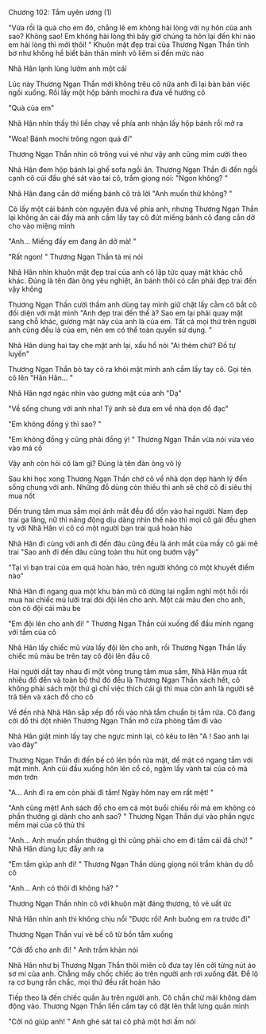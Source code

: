 




Chương 102: Tắm uyên ương (1)


"Vừa rồi là quà cho em đó, chẳng lẽ em không hài lòng với nụ hôn của anh sao? Không sao! Em không hài lòng thì bây giờ chúng ta hôn lại đến khi nào em hài lòng thì mới thôi! " Khuôn mặt đẹp trai của Thương Ngạn Thần tỉnh bơ như không hề biết bản thân mình vô liêm sỉ đến mức nào

Nhã Hân lạnh lùng lườm anh một cái

Lúc này Thương Ngạn Thần mới không trêu cô nữa anh đi lại bàn bàn việc ngồi xuống. Rồi lấy một hộp bánh mochi ra đưa về hướng cô

"Quà của em"

Nhã Hân nhìn thấy thì liền chạy về phía anh nhận lấy hộp bánh rồi mở ra

"Woa! Bánh mochi trông ngon quá đi"

Thương Ngạn Thần nhìn cô trông vui vẻ như vậy anh cũng mỉm cười theo

Nhã Hân đem hộp bánh lại ghế sofa ngồi ăn. Thương Ngạn Thần đi đến ngồi cạnh cô cúi đầu ghé sát vào tai cô, trầm giọng nói: "Ngon không? "

Nhã Hân đang cắn dở miếng bánh cô trả lời "Anh muốn thử không? "

Cô lấy một cái bánh còn nguyên đưa về phía anh, nhưng Thương Ngạn Thần lại không ăn cái đấy mà anh cầm lấy tay cô đút miếng bánh cô đang cắn dở cho vào miệng mình

"Anh... Miếng đấy em đang ăn dở mà! "

"Rất ngon! " Thương Ngạn Thần tà mị nói

Nhã Hân nhìn khuôn mặt đẹp trai của anh cô lập tức quay mặt khác chỗ khác. Đúng là tên đàn ông yêu nghiệt, ăn bánh thôi có cần phải đẹp trai đến vậy không

Thương Ngạn Thần cười thầm anh dùng tay mình giữ chặt lấy cằm cô bắt cô đối diện với mặt mình "Anh đẹp trai đến thế à? Sao em lại phải quay mặt sang chỗ khác, gương mặt này của anh là của em. Tất cả mọi thứ trên người anh cũng đều là của em, nên em có thể toàn quyền sử dụng. "

Nhã Hân dùng hai tay che mặt anh lại, xấu hổ nói "Ai thèm chứ? Đồ tự luyến"

Thương Ngạn Thần bỏ tay cô ra khỏi mặt mình anh cầm lấy tay cô. Gọi tên cô lên "Hân Hân... "

Nhã Hân ngơ ngác nhìn vào gương mặt của anh "Dạ"

"Về sống chung với anh nha! Tý anh sẽ đưa em về nhà dọn đồ đạc"

"Em không đồng ý thì sao? "

"Em không đồng ý cũng phải đồng ý! " Thương Ngạn Thần vừa nói vừa véo vào má cô

Vậy anh còn hỏi cô làm gì? Đúng là tên đàn ông vô lý

Sau khi học xong Thương Ngạn Thần chở cô về nhà dọn dẹp hành lý đến sống chung với anh. Những đồ dùng còn thiếu thì anh sẽ chờ cô đi siêu thị mua nốt

Đến trung tâm mua sắm mọi ánh mắt đều đổ dồn vào hai người. Nam đẹp trai ga lăng, nữ thì năng động dịu dàng nhìn thế nào thì mọi cô gái đều ghen tỵ với Nhã Hân vì cô có một người bạn trai quá hoàn hảo

Nhã Hân đi cùng với anh đi đến đâu cũng đều là ánh mắt của mấy cô gái mê trai "Sao anh đi đến đâu cũng toàn thu hút ong bướm vậy"

"Tại vì bạn trai của em quá hoàn hảo, trên người không có một khuyết điểm nào"

Nhã Hân đi ngang qua một khu bán mũ cô dừng lại ngẫm nghĩ một hồi rồi mua hai chiếc mũ lưỡi trai đôi đội lên cho anh. Một cái màu đen cho anh, còn cô đội cái màu be

"Em đội lên cho anh đi! " Thương Ngạn Thần cúi xuống để đầu mình ngang với tầm của cô

Nhã Hân lấy chiếc mũ vừa lấy đội lên cho anh, rồi Thương Ngạn Thần lấy chiếc mũ màu be trên tay cô đội lên đầu cô

Hai người dắt tay nhau đi một vòng trung tâm mua sắm, Nhã Hân mua rất nhiều đồ đến và toàn bộ thứ đó đều là Thương Ngạn Thần xách hết, cô không phải sách một thứ gì chỉ việc thích cái gì thì mua còn anh là người sẽ trả tiền và xách đồ cho cô

Về đến nhà Nhã Hân sắp xếp đồ rồi vào nhà tắm chuẩn bị tắm rửa. Cô đang cởi đồ thì đột nhiên Thương Ngạn Thần mở cửa phòng tắm đi vào

Nhã Hân giật mình lấy tay che ngực mình lại, cô kêu to lên "A ! Sao anh lại vào đây"

Thương Ngạn Thần đi đến bế cô lên bồn rửa mặt, để mặt cô ngang tầm với mặt mình. Anh cúi đầu xuống hôn lên cổ cô, ngậm lấy vành tai của cô mà mơn trớn

"A... Anh đi ra em còn phải đi tắm! Ngày hôm nay em rất mệt! "

"Anh cũng mệt! Anh sách đồ cho em cả một buổi chiều rồi mà em không có phần thưởng gì dành cho anh sao? " Thương Ngạn Thần dụi vào phần ngực mềm mại của cô thủ thỉ

"Anh... Anh muốn phần thưởng gì thì cũng phải cho em đi tắm cái đã chứ! " Nhã Hân dùng lực đẩy anh ra

"Em tắm giúp anh đi! " Thương Ngạn Thần dùng giọng nói trầm khàn dụ dỗ cô

"Anh... Anh có thôi đi không hả? "

Thương Ngạn Thần nhìn cô với khuôn mặt đáng thương, tỏ vẻ uất ức

Nhã Hân nhìn anh thì không chịu nổi "Được rồi! Anh buông em ra trước đi"

Thương Ngạn Thần vui vẻ bế cô từ bồn tắm xuống

"Cởi đồ cho anh đi! " Anh trầm khàn nói

Nhã Hân như bị Thương Ngạn Thần thôi miên cô đưa tay lên cởi từng nút áo sơ mi của anh. Chẳng mấy chốc chiếc áo trên người anh rơi xuống đất. Để lộ ra cơ bụng rắn chắc, mọi thứ đều rất hoàn hảo

Tiếp theo là đến chiếc quần âu trên người anh. Cô chần chừ mãi không dám động vào. Thương Ngạn Thần liền cầm tay cô đặt lên thắt lưng quần mình

"Cởi nó giúp anh! " Anh ghé sát tai cô phả một hơi ấm nói




